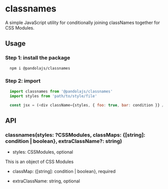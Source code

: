 # classnames

A simple JavaScript utility for conditionally joining classNames together for CSS Modules.

## Usage

### Step 1: install the package

```bash
  npm i @pandolajs/classnames
```

### Step 2: import

```js
  import classnames from '@pandolajs/classnames'
  import styles from 'path/to/style/file'

  const jsx = (<div className={styles, { foo: true, bar: condition }} />)
```

## API

### classnames(styles: ?CSSModules, classMaps: {[string]: condition | boolean}, extraClassName?: string)

- styles: CSSModules, optional

This is an object of CSS Modules

- classMap: {[string]: condition | boolean}, required

- extraClassName: string, optional

